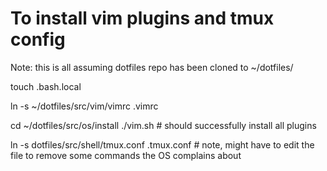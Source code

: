 # To install vim plugins and tmux config

Note: this is all assuming dotfiles repo has been cloned to ~/dotfiles/

touch .bash.local

ln -s ~/dotfiles/src/vim/vimrc .vimrc

cd ~/dotfiles/src/os/install 
./vim.sh # should successfully install all plugins


ln -s dotfiles/src/shell/tmux.conf .tmux.conf  # note, might have to edit the file to remove some commands the OS complains about
